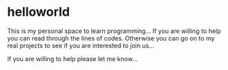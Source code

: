 # helloworld
This is my personal space to learn programming... If you are willing to help you can read through the lines of codes. Otherwise you can go on to my real projects to see if you are interested to join us...

If you are willing to help please let me know...
